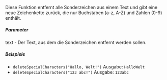Diese Funktion entfernt alle Sonderzeichen aus einem Text und gibt eine neue Zeichenkette zurück, die nur Buchstaben (a-z, A-Z) und Zahlen (0-9) enthält.

##### Parameter
text - Der Text, aus dem die Sonderzeichen entfernt werden sollen.

##### Beispiele
* `deleteSpecialCharacters("Hallo, Welt!")` Ausgabe: `HalloWelt`
* `deleteSpecialCharacters("123 abc!")` Ausgabe: `123abc`
